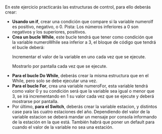En este ejercicio practicarás las estructuras de control, para ello deberás crear:
<ul>
  <li>
    <b>Usando un if</b>, crear una condición que compare si la variable numeroIf es positivo, negativo, o 0.
  Pista: Los números inferiores a 0 son negativos y los superiores, positivos.</li>

  <li><b>Crea un bucle While</b>, este bucle tendrá que tener como condición que la variable numeroWhile sea inferior a 3, el bloque de código que tendrá el bucle deberá:

  Incrementar el valor de la variable en uno cada vez que se ejecute.

  Mostrarlo por pantalla cada vez que se ejecute.
  </li>

  <li><b>Para el bucle Do While</b>, deberás crear la misma estructura que en el While, pero solo se debe ejecutar una vez.</li>

  <li><b>Para el bucle For</b>, crea una variable numeroFor, esta variable tendrá como valor 0 y su condición será que la variable sea igual o menor que 3, se irá incrementando en 1 su valor cada vez que se ejecute y deberá mostrarse por pantalla.</li>

  <li>Por último, <b>para el Switch</b>, deberás crear la variable estacion, y distintos case para las cuatro estaciones del año. Dependiendo del valor de la variable estacion se deberá mandar un mensaje por consola informando de la estación en la que está. También habrá que poner un default para cuando el valor de la variable no sea una estación.</li>
</ul>

